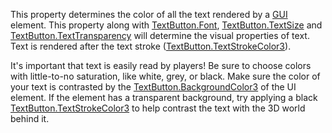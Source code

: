 This property determines the color of all the text rendered by a
[GUI](https://create.roblox.com/docs/reference/engine/classes/TextButton) element. This property along with [TextButton.Font](https://create.roblox.com/docs/reference/engine/classes/TextButton#Font),
[TextButton.TextSize](https://create.roblox.com/docs/reference/engine/classes/TextButton#TextSize) and [TextButton.TextTransparency](https://create.roblox.com/docs/reference/engine/classes/TextButton#TextTransparency) will determine the
visual properties of text. Text is rendered after the text stroke
([TextButton.TextStrokeColor3](https://create.roblox.com/docs/reference/engine/classes/TextButton#TextStrokeColor3)).

It's important that text is easily read by players! Be sure to choose
colors with little-to-no saturation, like white, grey, or black. Make sure
the color of your text is contrasted by the [TextButton.BackgroundColor3](https://create.roblox.com/docs/reference/engine/classes/TextButton#BackgroundColor3)
of the UI element. If the element has a transparent background, try
applying a black [TextButton.TextStrokeColor3](https://create.roblox.com/docs/reference/engine/classes/TextButton#TextStrokeColor3) to help contrast the text
with the 3D world behind it.